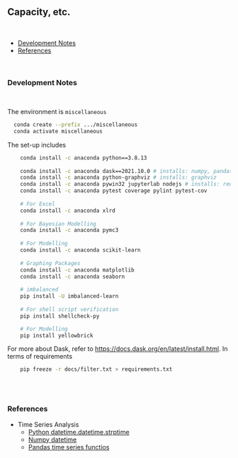 <br>

## Capacity, etc.

<br>

* [Development Notes](#development-notes)
* [References](#references)

<br>

### Development Notes

<br>

The environment is ``miscellaneous``

```bash
  conda create --prefix .../miscellaneous
  conda activate miscellaneous
```

The set-up includes

```bash
    conda install -c anaconda python==3.8.13
    
    conda install -c anaconda dask==2021.10.0 # installs: numpy, pandas
    conda install -c anaconda python-graphviz # installs: graphviz
    conda install -c anaconda pywin32 jupyterlab nodejs # installs: requests, urllib3
    conda install -c anaconda pytest coverage pylint pytest-cov
    
    # For Excel
    conda install -c anaconda xlrd
    
    # For Bayesian Modelling
    conda install -c anaconda pymc3
    
    # For Modelling
    conda install -c anaconda scikit-learn
    
    # Graphing Packages
    conda install -c anaconda matplotlib
    conda install -c anaconda seaborn
    
    # imbalanced
    pip install -U imbalanced-learn
	
    # For shell script verification
    pip install shellcheck-py

    # For Modelling
    pip install yellowbrick

```

For more about Dask, refer to https://docs.dask.org/en/latest/install.html. In terms of requirements

```bash
    pip freeze -r docs/filter.txt > requirements.txt
```

<br>
<br>

### References

* Time Series Analysis
  * [Python datetime.datetime.strptime](https://docs.python.org/3.7/library/datetime.html#datetime.datetime.strptime)
  * [Numpy datetime ](https://numpy.org/doc/stable/reference/arrays.datetime.html)
  * [Pandas time series functios](https://pandas.pydata.org/pandas-docs/stable/user_guide/timeseries.html)

<br>
<br>

<br>
<br>

<br>
<br>

<br>
<br>
